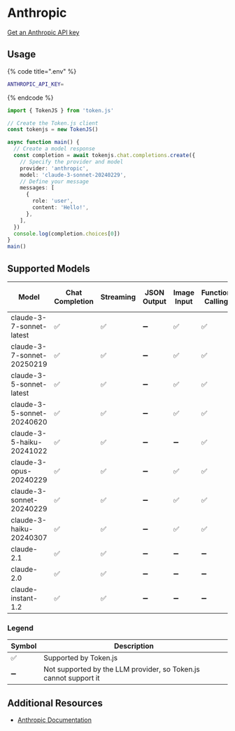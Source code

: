 # Anthropic

[Get an Anthropic API key](https://console.anthropic.com/settings/keys)

## Usage

{% code title=".env" %}

```bash
ANTHROPIC_API_KEY=
```

{% endcode %}

```typescript
import { TokenJS } from 'token.js'

// Create the Token.js client
const tokenjs = new TokenJS()

async function main() {
  // Create a model response
  const completion = await tokenjs.chat.completions.create({
    // Specify the provider and model
    provider: 'anthropic',
    model: 'claude-3-sonnet-20240229',
    // Define your message
    messages: [
      {
        role: 'user',
        content: 'Hello!',
      },
    ],
  })
  console.log(completion.choices[0])
}
main()
```

<!-- compatibility -->

## Supported Models

| Model                      | Chat Completion | Streaming | JSON Output | Image Input | Function Calling | N > 1 |
| -------------------------- | --------------- | --------- | ----------- | ----------- | ---------------- | ----- |
| claude-3-7-sonnet-latest   | ✅              | ✅        | ➖          | ✅          | ✅               | ➖    |
| claude-3-7-sonnet-20250219 | ✅              | ✅        | ➖          | ✅          | ✅               | ➖    |
| claude-3-5-sonnet-latest   | ✅              | ✅        | ➖          | ✅          | ✅               | ➖    |
| claude-3-5-sonnet-20240620 | ✅              | ✅        | ➖          | ✅          | ✅               | ➖    |
| claude-3-5-haiku-20241022  | ✅              | ✅        | ➖          | ➖          | ✅               | ➖    |
| claude-3-opus-20240229     | ✅              | ✅        | ➖          | ✅          | ✅               | ➖    |
| claude-3-sonnet-20240229   | ✅              | ✅        | ➖          | ✅          | ✅               | ➖    |
| claude-3-haiku-20240307    | ✅              | ✅        | ➖          | ✅          | ✅               | ➖    |
| claude-2.1                 | ✅              | ✅        | ➖          | ➖          | ➖               | ➖    |
| claude-2.0                 | ✅              | ✅        | ➖          | ➖          | ➖               | ➖    |
| claude-instant-1.2         | ✅              | ✅        | ➖          | ➖          | ➖               | ➖    |

### Legend

| Symbol             | Description                                                      |
| ------------------ | ---------------------------------------------------------------- |
| :white_check_mark: | Supported by Token.js                                            |
| :heavy_minus_sign: | Not supported by the LLM provider, so Token.js cannot support it |

<!-- end compatibility -->

## Additional Resources

- [Anthropic Documentation](https://docs.anthropic.com)

